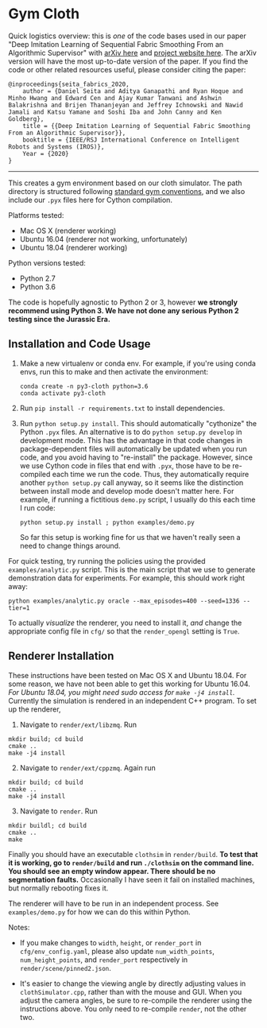 # Gym Cloth

Quick logistics overview: this is *one* of the code bases used in our paper "Deep Imitation Learning of Sequential Fabric Smoothing From an Algorithmic Supervisor" with [arXiv here][3] and [project website here][4]. The arXiv version will have the most up-to-date version of the paper. If you find the code or other related resources useful, please consider citing the paper:

```
@inproceedings{seita_fabrics_2020,
    author = {Daniel Seita and Aditya Ganapathi and Ryan Hoque and Minho Hwang and Edward Cen and Ajay Kumar Tanwani and Ashwin Balakrishna and Brijen Thananjeyan and Jeffrey Ichnowski and Nawid Jamali and Katsu Yamane and Soshi Iba and John Canny and Ken Goldberg},
    title = {{Deep Imitation Learning of Sequential Fabric Smoothing From an Algorithmic Supervisor}},
    booktitle = {IEEE/RSJ International Conference on Intelligent Robots and Systems (IROS)},
    Year = {2020}
}
```

<hr>

This creates a gym environment based on our cloth simulator. The path directory
is structured following [standard gym conventions][1], and we also include our
`.pyx` files here for Cython compilation.

Platforms tested:

- Mac OS X (renderer working)
- Ubuntu 16.04 (renderer not working, unfortunately)
- Ubuntu 18.04 (renderer working)

Python versions tested:

- Python 2.7
- Python 3.6

The code is hopefully agnostic to Python 2 or 3, however **we strongly recommend
using Python 3. We have not done any serious Python 2 testing since the Jurassic Era.**


## Installation and Code Usage

1. Make a new virtualenv or conda env. For example, if you're using conda envs,
   run this to make and then activate the environment:

   ```
   conda create -n py3-cloth python=3.6
   conda activate py3-cloth
   ```

2. Run `pip install -r requirements.txt` to install dependencies.

3. Run `python setup.py install`. This should automatically "cythonize" the
   Python `.pyx` files. An alternative is to do `python setup.py develop` in
   development mode. This has the advantage in that code changes in
   package-dependent files will automatically be updated when you run code, and
   you avoid having to "re-install" the package. However, since we use Cython
   code in files that end with `.pyx`, those have to be re-compiled each time
   we run the code. Thus, they automatically require another `python setup.py`
   call anyway, so it seems like the distinction between install mode and
   develop mode doesn't matter here. For example, if running a fictitious
   `demo.py` script, I usually do this each time I run code:

   ```
   python setup.py install ; python examples/demo.py
   ```

   So far this setup is working fine for us that we haven't really seen a need
   to change things around.

For quick testing, try running the policies using the provided
`examples/analytic.py` script. This is the main script that we use to generate
demonstration data for experiments. For example, this should work right away:

```
python examples/analytic.py oracle --max_episodes=400 --seed=1336 --tier=1
```

To actually *visualize* the renderer, you need to install it, *and* change the
appropriate config file in `cfg/` so that the `render_opengl` setting is
`True`.


## Renderer Installation

These instructions have been tested on Mac OS X and Ubuntu 18.04. For some
reason, we have not been able to get this working for Ubuntu 16.04.  *For
Ubuntu 18.04, you might need sudo access for `make -j4 install`.* Currently the
simulation is rendered in an independent C++ program. To set up the renderer,

1. Navigate to `render/ext/libzmq`. Run
```
mkdir build; cd build
cmake ..
make -j4 install
```
2. Navigate to `render/ext/cppzmq`. Again run
```
mkdir build; cd build
cmake ..
make -j4 install
```
3. Navigate to `render`. Run
```
mkdir buildl; cd build
cmake ..
make
```

Finally you should have an executable `clothsim` in `render/build`. **To test
that it is working, go to `render/build` and run `./clothsim` on the command
line. You should see an empty window appear. There should be no segmentation
faults.** Occasionally I have seen it fail on installed machines, but normally
rebooting fixes it.

The renderer will have to be run in an independent process. See
`examples/demo.py` for how we can do this within Python.

Notes:

- If you make changes to `width`, `height`, or `render_port` in
  `cfg/env_config.yaml`, please also update `num_width_points`,
  `num_height_points`, and `render_port` respectively in
  `render/scene/pinned2.json`.

- It's easier to change the viewing angle by directly adjusting values in
  `clothSimulator.cpp`, rather than with the mouse and GUI. When you adjust the
  camera angles, be sure to re-compile the renderer using the instructions
  above. You only need to re-compile `render`, not the other two.

[1]:https://github.com/openai/gym/tree/master/gym/envs
[2]:https://github.com/openai/gym/pull/1314
[3]:https://arxiv.org/abs/1910.04854
[4]:https://sites.google.com/view/fabric-smoothing

